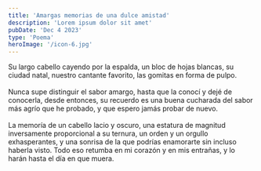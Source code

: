 ```yaml
---
title: 'Amargas memorias de una dulce amistad'
description: 'Lorem ipsum dolor sit amet'
pubDate: 'Dec 4 2023'
type: 'Poema'
heroImage: '/icon-6.jpg'
---
```


Su largo cabello cayendo por la espalda, un bloc de hojas blancas, su ciudad natal, nuestro cantante favorito, las gomitas en forma de pulpo.
<br><br>
Nunca supe distinguir el sabor amargo, hasta que la conocí y dejé de conocerla, desde entonces, su recuerdo es una buena cucharada del sabor más agrío que he probado, y que espero jamás probar de nuevo.
<br><br>
La memoría de un cabello lacio y oscuro, una estatura de magnitud inversamente proporcional a su ternura, un orden y un orgullo exhasperantes, y una sonrisa de la que podrías enamorarte sin incluso haberla visto. Todo eso retumba en mi corazón y en mis entrañas, y lo harán hasta el día en que muera.
